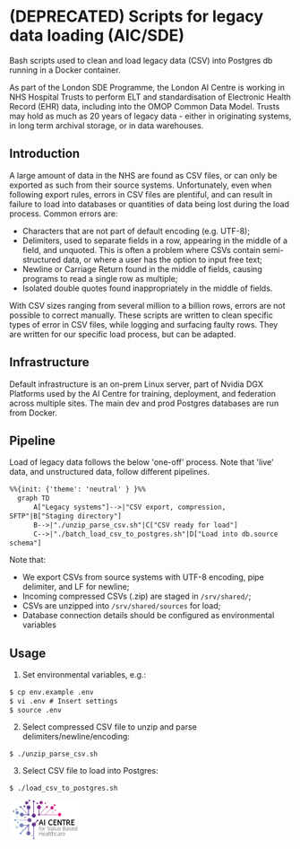 # (DEPRECATED) Scripts for legacy data loading (AIC/SDE)

Bash scripts used to clean and load legacy data (CSV) into Postgres db running in a Docker container.

As part of the London SDE Programme, the London AI Centre is working in NHS Hospital Trusts to perform ELT and standardisation of Electronic Health Record (EHR) data, including into the OMOP Common Data Model. Trusts may hold as much as 20 years of legacy data - either in originating systems, in long term archival storage, or in data warehouses.

## Introduction

A large amount of data in the NHS are found as CSV files, or can only be exported as such from their source systems. Unfortunately, even when following export rules, errors in CSV files are plentiful, and can result in failure to load into databases or quantities of data being lost during the load process. Common errors are:

- Characters that are not part of default encoding (e.g. UTF-8);
- Delimiters, used to separate fields in a row, appearing in the middle of a field, and unquoted. This is often a problem where CSVs contain semi-structured data, or where a user has the option to input free text;
- Newline or Carriage Return found in the middle of fields, causing programs to read a single row as multiple;
- Isolated double quotes found inappropriately in the middle of fields.

With CSV sizes ranging from several million to a billion rows, errors are not possible to correct manually. These scripts are written to clean specific types of error in CSV files, while logging and surfacing faulty rows. They are written for our specific load process, but can be adapted.   

## Infrastructure

Default infrastructure is an on-prem Linux server, part of Nvidia DGX Platforms used by the AI Centre for training, deployment, and federation across multiple sites. The main dev and prod Postgres databases are run from Docker. 

## Pipeline

Load of legacy data follows the below 'one-off' process. Note that 'live' data, and unstructured data, follow different pipelines.

```mermaid
%%{init: {'theme': 'neutral' } }%%
  graph TD
      A["Legacy systems"]-->|"CSV export, compression, SFTP"|B["Staging directory"]
      B-->|"./unzip_parse_csv.sh"|C["CSV ready for load"]
      C-->|"./batch_load_csv_to_postgres.sh"|D["Load into db.source schema"]
```

Note that:
- We export CSVs from source systems with UTF-8 encoding, pipe delimiter, and LF for newline;
- Incoming compressed CSVs (.zip) are staged in ```/srv/shared/```;
- CSVs are unzipped into ```/srv/shared/sources``` for load;
- Database connection details should be configured as environmental variables
 
## Usage

1. Set environmental variables, e.g.:
```
$ cp env.example .env 
$ vi .env # Insert settings
$ source .env
```

2. Select compressed CSV file to unzip and parse delimiters/newline/encoding: 
```
$ ./unzip_parse_csv.sh
```

3. Select CSV file to load into Postgres:
```
$ ./load_csv_to_postgres.sh
```

<a href="https://www.aicentre.co.uk/"><img src="logo_aic.png" alt="London AI Centre" title="" height="70" /></a>
